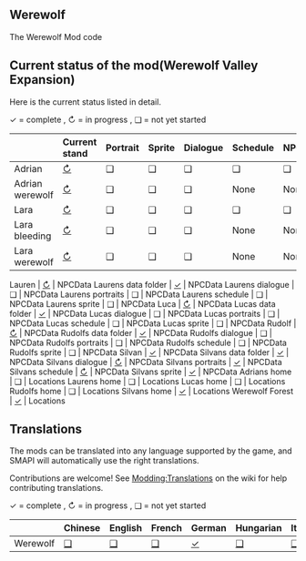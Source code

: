 ## Werewolf
The Werewolf Mod code

## Current status of the mod(Werewolf Valley Expansion)
Here is the current status listed in detail.

✓ = complete ,
↻ = in progress , 
❑ = not yet started

&nbsp;                     | Current stand                                                          | Portrait                                                              | Sprite                                                                | Dialogue                                                              | Schedule                                                              | NPCData
:------------------------- | :--------------------------------------------------------------------- | :-------------------------------------------------------------------- | :-------------------------------------------------------------------- | :-------------------------------------------------------------------- | :-------------------------------------------------------------------- | :--------------------------------------------------------------------
Adrian                     | [↻](Werewolf/assets/NpcData/Adrian/Adrian.json)                       | ❑                                                                     | ❑                                                                     | ❑                                                                    | ❑                                                                    | ❑                                                                    
Adrian werewolf            | [↻](Werewolf/assets/NpcData/Adrian/Adrian.json)                       | ❑                                                                     | ❑                                                                     | ❑                                                                    | None                                                                  | None                                                                 
Lara                       | [↻](Werewolf/assets/NpcData/Adrian/Adrian.json)                       | ❑                                                                     | ❑                                                                     | ❑                                                                    | ❑                                                                    | ❑                                                                    
Lara bleeding              | [↻](Werewolf/assets/NpcData/Adrian/Adrian.json)                       | ❑                                                                     | ❑                                                                     | ❑                                                                    | None                                                                  | None                                                                 
Lara werewolf              | [↻](Werewolf/assets/NpcData/Adrian/Adrian.json)                       | ❑                                                                     | ❑                                                                     | ❑                                                                    | None                                                                  | None                                                                 


Lauren                     | [↻](Werewolf/assets/NpcData/Lauren/Lauren.json)                       | NPCData
Laurens data folder        | [✓](Werewolf/assets/NpcData/Lauren)                                   | NPCData
Laurens dialogue           |  ❑                                                                    | NPCData
Laurens portraits          |  ❑                                                                    | NPCData
Laurens schedule           |  ❑                                                                    | NPCData
Laurens sprite             |  ❑                                                                    | NPCData
Luca                       | [↻](Werewolf/assets/NpcData/Luca/Luca.json)                           | NPCData
Lucas data folder          | [✓](Werewolf/assets/NpcData/Luca)                                     | NPCData
Lucas dialogue             |  ❑                                                                    | NPCData
Lucas portraits            |  ❑                                                                    | NPCData
Lucas schedule             |  ❑                                                                    | NPCData
Lucas sprite               |  ❑                                                                    | NPCData
Rudolf                     | [↻](Werewolf/assets/NpcData/Rudolf/Rudolf.json)                       | NPCData
Rudolfs data folder        | [✓](Werewolf/assets/NpcData/Rudolf)                                   | NPCData
Rudolfs dialogue           |  ❑                                                                    | NPCData
Rudolfs portraits          |  ❑                                                                    | NPCData
Rudolfs schedule           |  ❑                                                                    | NPCData
Rudolfs sprite             |  ❑                                                                    | NPCData
Silvan                     | [✓](Werewolf/assets/NpcData/Silvan/Silvan.json)                       | NPCData
Silvans data folder        | [✓](Werewolf/assets/NpcData/Silvan)                                   | NPCData
Silvans dialogue           | [↻](Werewolf/assets/NpcData/Silvan/dialogue.json)                     | NPCData
Silvans portraits          | [✓](Werewolf/assets/NpcData/Silvan/SilvanPortrait.png)                | NPCData
Silvans schedule           | [↻](Werewolf/assets/NpcData/Silvan/schedule.json.json)                | NPCData
Silvans sprite             | [✓](Werewolf/assets/NpcData/Silvan/SilvanSprite.png)                  | NPCData
Adrians home               |  ❑                                                                    | Locations
Laurens home               |  ❑                                                                    | Locations
Lucas home                 |  ❑                                                                    | Locations
Rudolfs home               |  ❑                                                                    | Locations
Silvans home               | [✓](Werewolf/assets/Maps/SilvansHome.tbin)                            | Locations
Werewolf Forest            | [✓](Werewolf/assets/Maps/SilvansHomeRegion.tbin)                      | Locations



## Translations
The mods can be translated into any language supported by the game, and SMAPI will automatically use the right translations.

Contributions are welcome! See [Modding:Translations](https://stardewvalleywiki.com/Modding:Translations) on the wiki for help contributing translations.

✓ = complete ,
↻ = in progress , 
❑ = not yet started

&nbsp;                     | Chinese                       | English                       | French                        | German                        | Hungarian                     | Italian                       | Japanese                      | Korean                        | Polish                        | Portuguese                    | Russian                       | Spanish                       | Thai                          | Turkish                       | Ukrainian
:------------------------- | :---------------------------- | :---------------------------- | :---------------------------- | :---------------------------- | :---------------------------- | :---------------------------- | :---------------------------- | :---------------------------- | :---------------------------- | :---------------------------- | :---------------------------- | :---------------------------- | :---------------------------- | :---------------------------- | :----------------------------
Werewolf                   | [❑](Werewolf/Werewolf/i18n)  | [❑](Werewolf/Werewolf/i18n/default.json)  | [❑](Werewolf/Werewolf/i18n)  | [✓](Werewolf/Werewolf/i18n/de.json)  | [❑](Werewolf/Werewolf/i18n)  | [❑](Werewolf/Werewolf/i18n)  | [❑](Werewolf/Werewolf/i18n)  | [❑](Werewolf/Werewolf/i18n)  | [❑](Werewolf/Werewolf/i18n)  | [❑](Werewolf/Werewolf/i18n)  | [❑](Werewolf/Werewolf/i18n)  | [❑](Werewolf/Werewolf/i18n)  | [❑](Werewolf/Werewolf/i18n)  | [❑](Werewolf/Werewolf/i18n)  | [❑](Werewolf/Werewolf/i18n)
